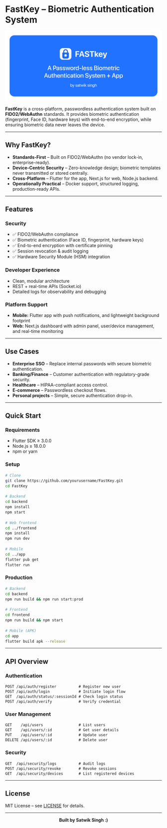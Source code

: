 # FastKey – Biometric Authentication System

<p align="center">
  <img src="FASTkey.png" alt="FastKey Logo" width="1060">
</p>

**FastKey** is a cross-platform, passwordless authentication system built on **FIDO2/WebAuthn** standards.
It provides biometric authentication (fingerprint, Face ID, hardware keys) with end-to-end encryption, while ensuring biometric data never leaves the device.

---

## Why FastKey?

* **Standards-First** – Built on FIDO2/WebAuthn (no vendor lock-in, enterprise-ready).
* **Device-Centric Security** – Zero-knowledge design; biometric templates never transmitted or stored centrally.
* **Cross-Platform** – Flutter for the app, Next.js for web, Node.js backend.
* **Operationally Practical** – Docker support, structured logging, production-ready APIs.

---

## Features

### Security

* ✅ FIDO2/WebAuthn compliance
* ✅ Biometric authentication (Face ID, fingerprint, hardware keys)
* ✅ End-to-end encryption with certificate pinning
* ✅ Session revocation & audit logging
* ✅ Hardware Security Module (HSM) integration

### Developer Experience

* Clean, modular architecture
* REST + real-time APIs (Socket.io)
* Detailed logs for observability and debugging

### Platform Support

* **Mobile:** Flutter app with push notifications, and lightweight background footprint
* **Web:** Next.js dashboard with admin panel, user/device management, and real-time monitoring

---

## Use Cases

* **Enterprise SSO** – Replace internal passwords with secure biometric authentication.
* **Banking/Finance** – Customer authentication with regulatory-grade security.
* **Healthcare** – HIPAA-compliant access control.
* **E-commerce** – Passwordless checkout flows.
* **Personal projects** – Simple, secure authentication drop-in.

---

## Quick Start

### Requirements

* Flutter SDK ≥ 3.0.0
* Node.js ≥ 18.0.0
* npm or yarn

### Setup

```bash
# Clone
git clone https://github.com/yourusername/FastKey.git
cd FastKey

# Backend
cd backend
npm install
npm start

# Web frontend
cd ../frontend
npm install
npm run dev

# Mobile
cd ../app
flutter pub get
flutter run
```

### Production

```bash
# Backend
cd backend
npm run build && npm run start:prod

# Frontend
cd frontend
npm run build && npm start

# Mobile (APK)
cd app
flutter build apk --release
```

---

## API Overview

### Authentication

```http
POST /api/auth/register          # Register new user
POST /api/auth/login             # Initiate login flow
GET  /api/auth/status/:sessionId # Check login status
POST /api/auth/verify            # Verify credential
```

### User Management

```http
GET    /api/users                # List users
GET    /api/users/:id            # Get user details
PUT    /api/users/:id            # Update user
DELETE /api/users/:id            # Delete user
```

### Security

```http
GET  /api/security/logs          # Audit logs
POST /api/security/revoke        # Revoke sessions
GET  /api/security/devices       # List registered devices
```
---

## License

MIT License – see [LICENSE](LICENSE) for details.

---

<p align="center"><strong>Built by Satwik Singh :) </strong></p>


